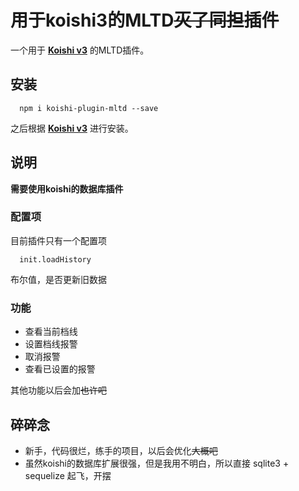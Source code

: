 # 用于koishi3的MLTD~~灭了同担~~插件

一个用于 **[Koishi v3](https://koishi.js.org/)** 的MLTD插件。

## 安装

``` shell
  npm i koishi-plugin-mltd --save
```
之后根据 **[Koishi v3](https://koishi.js.org/guide/context.html#%E5%AE%89%E8%A3%85%E6%8F%92%E4%BB%B6)** 进行安装。


## 说明

**需要使用koishi的数据库插件**

### 配置项
目前插件只有一个配置项
```
  init.loadHistory
```
布尔值，是否更新旧数据

### 功能

- 查看当前档线
- 设置档线报警
- 取消报警
- 查看已设置的报警

其他功能以后会加~~也许吧~~

## 碎碎念

- 新手，代码很烂，练手的项目，以后会优化~~大概吧~~
- 虽然koishi的数据库扩展很强，但是我用不明白，所以直接 sqlite3 + sequelize 起飞，开摆
